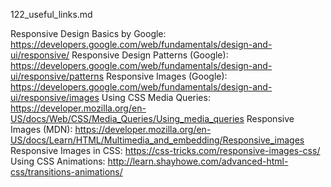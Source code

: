 122_useful_links.md


Responsive Design Basics by Google: https://developers.google.com/web/fundamentals/design-and-ui/responsive/
Responsive Design Patterns (Google): https://developers.google.com/web/fundamentals/design-and-ui/responsive/patterns
Responsive Images (Google): https://developers.google.com/web/fundamentals/design-and-ui/responsive/images
Using CSS Media Queries: https://developer.mozilla.org/en-US/docs/Web/CSS/Media_Queries/Using_media_queries
Responsive Images (MDN): https://developer.mozilla.org/en-US/docs/Learn/HTML/Multimedia_and_embedding/Responsive_images
Responsive Images in CSS: https://css-tricks.com/responsive-images-css/
Using CSS Animations: http://learn.shayhowe.com/advanced-html-css/transitions-animations/



